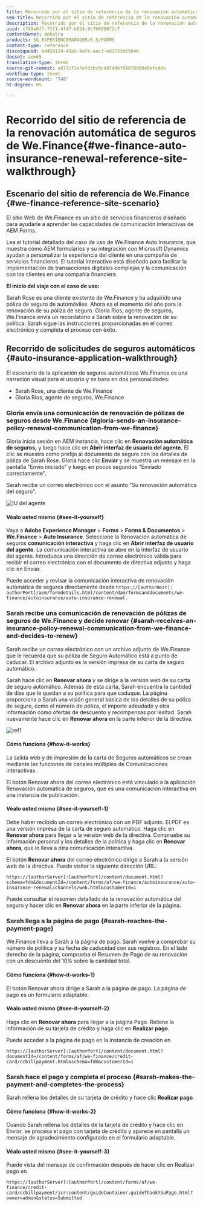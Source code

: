 ```yaml
---
title: Recorrido por el sitio de referencia de la renovación automática de seguros de We.Finance
seo-title: Recorrido por el sitio de referencia de la renovación automática de seguros de We.Finance
description: Recorrido por el sitio de referencia de la renovación automática de seguros de We.Finance
uuid: c749a6f7-71f1-4f47-b824-9c7b699072c7
contentOwner: dekalra
products: SG_EXPERIENCEMANAGER/6.5/FORMS
content-type: reference
discoiquuid: ad450124-49a5-4afb-aac3-ed3733d6504b
docset: aem65
translation-type: tm+mt
source-git-commit: a873cf3e7efd3bc9cd4744bf09078d9040efcdda
workflow-type: tm+mt
source-wordcount: '748'
ht-degree: 0%

---
```



# Recorrido del sitio de referencia de la renovación automática de seguros de We.Finance{#we-finance-auto-insurance-renewal-reference-site-walkthrough}

## Escenario del sitio de referencia de We.Finance {#we-finance-reference-site-scenario}

El sitio Web de We.Finance es un sitio de servicios financieros diseñado para ayudarle a aprender las capacidades de comunicación interactivas de AEM Forms.

Lea el tutorial detallado del caso de uso de We.Finance Auto Insurance, que muestra cómo AEM formularios y su integración con Microsoft Dynamics ayudan a personalizar la experiencia del cliente en una compañía de servicios financieros. El tutorial interactivo está diseñado para facilitar la implementación de transacciones digitales complejas y la comunicación con los clientes en una compañía financiera.

**El inicio del viaje con el caso de uso:**

Sarah Rose es una cliente existente de We.Finance y ha adquirido una póliza de seguro de automóviles. Ahora es el momento del año para la renovación de su póliza de seguro. Gloria Rios, agente de seguros, We.Finance envía un recordatorio a Sarah sobre la renovación de su política. Sarah sigue las instrucciones proporcionadas en el correo electrónico y completa el proceso con éxito.

## Recorrido de solicitudes de seguros automáticos {#auto-insurance-application-walkthrough}

El escenario de la aplicación de seguros automáticos We.Finance es una narración visual para el usuario y se basa en dos personalidades:

* Sarah Rose, una cliente de We.Finance
* Gloria Rios, agente de seguros, We.Finance

### Gloria envía una comunicación de renovación de pólizas de seguros desde We.Finance {#gloria-sends-an-insurance-policy-renewal-communication-from-we-finance}

Gloria inicia sesión en AEM instancia, hace clic en **Renovación automática de seguros,** y luego hace clic en **Abrir interfaz de usuario del agente.** El clic se muestra como prefijo al documento de seguro con los detalles de póliza de Sarah Rose. Gloria hace clic **Enviar** y se muestra un mensaje en la pantalla &quot;Envío iniciado&quot; y luego en pocos segundos &quot;Enviado correctamente&quot;.

Sarah recibe un correo electrónico con el asunto &quot;Su renovación automática del seguro&quot;.

![IU del agente](assets/agent_ui_email_new.png)

#### Véalo usted mismo {#see-it-yourself}

Vaya a **Adobe Experience Manager** > **Forms** > **Forms &amp; Documentos** > **We.Finance** > **Auto Insurance**. Seleccione la Renovación automática de seguros **comunicación interactiva** y haga clic en **Abrir interfaz de usuario del agente**. La comunicación interactiva se abre en la interfaz de usuario del agente. Introduzca una dirección de correo electrónico válida para recibir el correo electrónico con el documento de directiva adjunto y haga clic en Enviar.

Puede acceder y revisar la comunicación interactiva de renovación automática de seguros directamente desde `https://[authorHost]: authorPort]/aem/formdetails.html/content/dam/formsanddocuments/we-finance/autoinsurance/auto-insurance-renewal.`

### Sarah recibe una comunicación de renovación de pólizas de seguros de We.Finance y decide renovar {#sarah-receives-an-insurance-policy-renewal-communication-from-we-finance-and-decides-to-renew}

Sarah recibe un correo electrónico con un archivo adjunto de We.Finance que le recuerda que su póliza de Seguro Automático está a punto de caducar. El archivo adjunto es la versión impresa de su carta de seguro automático.

Sarah hace clic en **Renovar ahora** y se dirige a la versión web de su carta de seguro automático. Además de esta carta, Sarah encuentra la cantidad de días que le quedan a su política para que caduque. La página proporciona a Sarah una visión general básica de los detalles de su póliza de seguro, como el número de póliza, el importe adeudado y otra información como ofertas de descuento y recompensas por lealtad. Sarah nuevamente hace clic en **Renovar ahora** en la parte inferior de la directiva.

![ref1](assets/ref1.png)

#### Cómo funciona {#how-it-works}

La salida web y de impresión de la carta de Seguros automáticos se crean mediante las funciones de canales múltiples de Comunicaciones interactivas.

El botón Renovar ahora del correo electrónico está vinculado a la aplicación Renovación automática de seguros, que es una comunicación interactiva en una instancia de publicación.

#### Véalo usted mismo {#see-it-yourself-1}

Debe haber recibido un correo electrónico con un PDF adjunto. El PDF es una versión impresa de la carta de seguro automático. Haga clic en **Renovar ahora** para llegar a la versión web de la directiva. Compruebe su información personal y los detalles de la política y haga clic en **Renovar ahora**, que lo lleva a otra comunicación interactiva.

El botón **Renovar ahora** del correo electrónico dirige a Sarah a la versión web de la directiva. Puede visitar la siguiente dirección URL:

`https://[authorServer]:[authorPort]/content/document.html?schema=fdm&documentId=/content/forms/af/we-finance/autoinsurance/auto-insurance-renewal/channels/web.html&customerId=1`

Puede consultar el resumen detallado de la renovación automática del seguro y hacer clic en **Renovar ahora** en la parte inferior de la página.

### Sarah llega a la página de pago {#sarah-reaches-the-payment-page}

We.Finance lleva a Sarah a la página de pago. Sarah vuelve a comprobar su número de política y su fecha de caducidad con sus registros. En el lado derecho de la página, comprueba el Resumen de Pago de su renovación con un descuento del 10% sobre la cantidad total.

#### Cómo funciona {#how-it-works-1}

El botón Renovar ahora dirige a Sarah a la página de pago. La página de pago es un formulario adaptable.

#### Véalo usted mismo {#see-it-yourself-2}

Haga clic en **Renovar ahora** para llegar a la página Pago. Rellene la información de su tarjeta de crédito y haga clic en **Realizar pago**.

Puede acceder a la página de pago en la instancia de creación en

`https://[authorServer]:[authorPort]/content/document.html?documentId=/content/forms/af/we-finance/credit-card/ccbillpayment.html&schema=fdm&customerId=1`

### Sarah hace el pago y completa el proceso {#sarah-makes-the-payment-and-completes-the-process}

Sarah rellena los detalles de su tarjeta de crédito y hace clic **Realizar pago**.

#### Cómo funciona {#how-it-works-2}

Cuando Sarah rellena los detalles de la tarjeta de crédito y hace clic en Enviar, se procesa el pago con tarjeta de crédito y aparece en pantalla un mensaje de agradecimiento configurado en el formulario adaptable.

#### Véalo usted mismo {#see-it-yourself-3}

Puede vista del mensaje de confirmación después de hacer clic en Realizar pago en

`https://[authorServer]:[authorPort]/content/forms/af/we-finance/credit-card/ccbillpayment/jcr:content/guideContainer.guideThankYouPage.html?owner=admin&status=Submitted`
